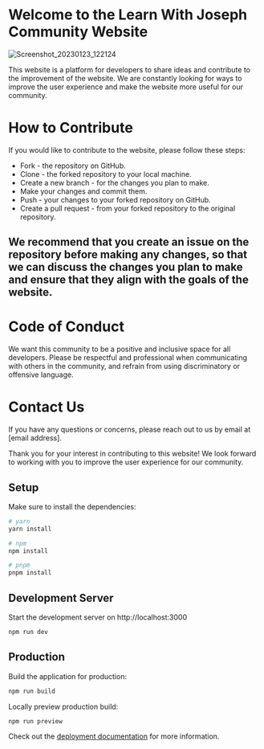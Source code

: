 # Welcome to the Learn With Joseph Community Website


![Screenshot_20230123_122124](https://user-images.githubusercontent.com/71527527/214017709-b96bd2d1-3437-42e2-8fb7-3b6d6178a913.png)



This website is a platform for developers to share ideas and contribute to the improvement of the website. We are constantly looking for ways to improve the user experience and make the website more useful for our community.

# How to Contribute 

If you would like to contribute to the website, please follow these steps:

* Fork  - the repository on GitHub.
* Clone - the forked repository to your local  machine.
* Create a new branch - for the changes you plan to make.
* Make your changes  and commit them.
* Push - your changes to your forked repository on GitHub.
* Create a pull request - from your forked repository to the original repository.

## We recommend that you create an issue on the repository before making any changes, so that we can discuss the changes you plan to make and ensure that they align with the goals of the website.

# Code of Conduct

We want this community to be a positive and inclusive space for all developers. Please be respectful and professional when communicating with others in the community, and refrain from using discriminatory or offensive language.

# Contact Us

If you have any questions or concerns, please reach out to us by email at [email address].

Thank you for your interest in contributing to this website! We look forward to working with you to improve the user experience for our community.


## Setup

Make sure to install the dependencies:

```bash
# yarn
yarn install

# npm
npm install

# pnpm
pnpm install
```

## Development Server

Start the development server on http://localhost:3000

```bash
npm run dev
```

## Production

Build the application for production:

```bash
npm run build
```

Locally preview production build:

```bash
npm run preview
```

Check out the [deployment documentation](https://nuxt.com/docs/getting-started/deployment) for more information.
